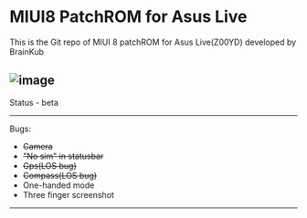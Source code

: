 # MIUI8 PatchROM for Asus Live

This is the Git repo of MIUI 8 patchROM for Asus Live(Z00YD) developed by BrainKub

![image](http://tuxnews.it/wp-content/uploads/2016/09/MIUI-8.jpg)
------------------

Status - beta

------------------
Bugs:
- ~~Camera~~ 
- ~~"No sim" in statusbar~~
- ~~Gps(LOS bug)~~
- ~~Compass(LOS bug)~~
- One-handed mode
- Three finger screenshot
------------------

